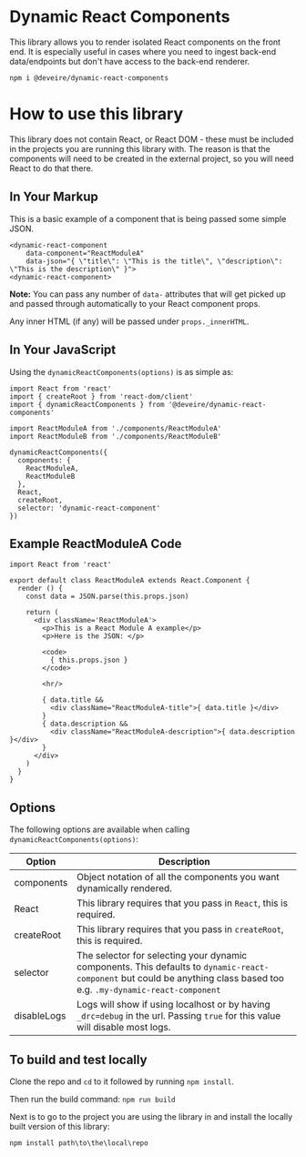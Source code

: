 # Dynamic React Components

This library allows you to render isolated React components on the front end. It is especially useful in cases where you need to ingest back-end data/endpoints but don't have access to the back-end renderer.

```
npm i @deveire/dynamic-react-components
```

# How to use this library

This library does not contain React, or React DOM - these must be included in the projects you are running this library with. The reason is that the components will need to be created in the external project, so you will need React to do that there.

## In Your Markup

This is a basic example of a component that is being passed some simple JSON.

```
<dynamic-react-component
	data-component="ReactModuleA"
	data-json="{ \"title\": \"This is the title\", \"description\": \"This is the description\" }">
<dynamic-react-component>
```

**Note:** You can pass any number of `data-` attributes that will get picked up and passed through automatically to your React component props.

Any inner HTML (if any) will be passed under `props._innerHTML`.

## In Your JavaScript

Using the `dynamicReactComponents(options)` is as simple as:

```
import React from 'react'
import { createRoot } from 'react-dom/client'
import { dynamicReactComponents } from '@deveire/dynamic-react-components'

import ReactModuleA from './components/ReactModuleA'
import ReactModuleB from './components/ReactModuleB'

dynamicReactComponents({
  components: {
    ReactModuleA,
    ReactModuleB
  },
  React,
  createRoot,
  selector: 'dynamic-react-component'
})
```

## Example ReactModuleA Code

```
import React from 'react'

export default class ReactModuleA extends React.Component {
  render () {
    const data = JSON.parse(this.props.json)

    return (
      <div className='ReactModuleA'>
        <p>This is a React Module A example</p>
        <p>Here is the JSON: </p>

        <code>
          { this.props.json }
        </code>

        <hr/>

        { data.title &&
          <div className="ReactModuleA-title">{ data.title }</div>
        }
        { data.description &&
          <div className="ReactModuleA-description">{ data.description }</div>
        }
      </div>
    )
  }
}
```

## Options

The following options are available when calling `dynamicReactComponents(options)`:

| Option      | Description |
| ----------- | ----------- |
| components | Object notation of all the components you want dynamically rendered. |
| React | This library requires that you pass in `React`, this is required. |
| createRoot | This library requires that you pass in `createRoot`, this is required. |
| selector | The selector for selecting your dynamic components. This defaults to `dynamic-react-component` but could be anything class based too e.g. `.my-dynamic-react-component` |
| disableLogs  | Logs will show if using localhost or by having `_drc=debug` in the url. Passing `true` for this value will disable most logs. |

## To build and test locally

Clone the repo and `cd` to it followed by running `npm install`.

Then run the build command: `npm run build`

Next is to go to the project you are using the library in and install the locally built version of this library:

`npm install path\to\the\local\repo`